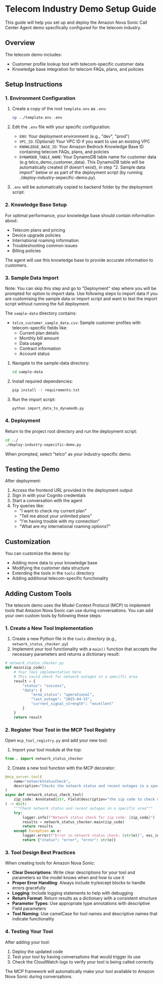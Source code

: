 # Telecom Industry Demo Setup Guide

This guide will help you set up and deploy the Amazon Nova Sonic Call Center Agent demo specifically configured for the telecom industry.

## Overview

The telecom demo includes:
- Customer profile lookup tool with telecom-specific customer data
- Knowledge base integration for telecom FAQs, plans, and policies

## Setup Instructions

### 1. Environment Configuration

1. Create a copy of the root `template.env` as `.env`:
   ```bash
   cp ../template.env .env
   ```

2. Edit the `.env` file with your specific configuration:
   - `ENV`: Your deployment environment (e.g., "dev", "prod")
   - `VPC_ID`: (Optional) Your VPC ID if you want to use an existing VPC
   - `KNOWLEDGE_BASE_ID`: Your Amazon Bedrock Knowledge Base ID containing telecom FAQs, plans, and policies
   - `DYNAMODB_TABLE_NAME`: Your DynamoDB table name for customer data (e.g telco_demo_customer_data). This DynamoDB table will be automatically created (if doesn't exist), in step "2. Sample data import" below or as part of the deployment script (by running ./deploy-industry-sepecific-demo.py).

3. `.env` will be automatically copied to backend folder by the deployment script.

### 2. Knowledge Base Setup

For optimal performance, your knowledge base should contain information about:
- Telecom plans and pricing
- Device upgrade policies
- International roaming information
- Troubleshooting common issues
- Billing policies

The agent will use this knowledge base to provide accurate information to customers.

### 3. Sample Data Import

Note: You can skip this step and go to "Deployment" step where you will be prompted for option to import data. Use following steps to import data if you are customising the sample data or import script and want to test the import script without running the full deployment. 

The `sample-data` directory contains:
- `telco_customer_sample_data.csv`: Sample customer profiles with telecom-specific fields like:
  - Current plan details
  - Monthly bill amount
  - Data usage
  - Contract information
  - Account status

1. Navigate to the sample-data directory:
   ```bash
   cd sample-data
   ```

2. Install required dependencies:
   ```bash
   pip install -r requirements.txt
   ```

3. Run the import script:
   ```bash
   python import_data_to_dynamodb.py
   ```


### 4. Deployment

Return to the project root directory and run the deployment script:
```bash
cd ../
./deploy-industry-sepecific-demo.py
```

When prompted, select "telco" as your industry-specific demo.

## Testing the Demo

After deployment:
1. Access the frontend URL provided in the deployment output
2. Sign in with your Cognito credentials
3. Start a conversation with the agent
4. Try queries like:
   - "I want to check my current plan"
   - "Tell me about your unlimited plans"
   - "I'm having trouble with my connection"
   - "What are my international roaming options?"

## Customization

You can customize the demo by:
- Adding more data to your knowledge base
- Modifying the customer data structure
- Extending the tools in the `tools` directory
- Adding additional telecom-specific functionality

## Adding Custom Tools

The telecom demo uses the Model Context Protocol (MCP) to implement tools that Amazon Nova Sonic can use during conversations. You can add your own custom tools by following these steps:

### 1. Create a New Tool Implementation

1. Create a new Python file in the `tools` directory (e.g., `network_status_checker.py`)
2. Implement your tool functionality with a `main()` function that accepts the necessary parameters and returns a dictionary result:

```python
# network_status_checker.py
def main(zip_code):
    # Your tool implementation here
    # This could check for network outages in a specific area
    result = {
        "status": "success",
        "data": {
            "area_status": "operational",
            "last_outage": "2025-04-15",
            "current_signal_strength": "excellent"
        }
    }
    return result
```

### 2. Register Your Tool in the MCP Tool Registry

Open `mcp_tool_registry.py` and add your new tool:

1. Import your tool module at the top:
```python
from . import network_status_checker
```

2. Create a new tool function with the MCP decorator:
```python
@mcp_server.tool(
    name="networkStatusCheck",
    description="Checks the network status and recent outages in a specific area by zip code"
)
async def network_status_check_tool(
    zip_code: Annotated[str, Field(description="the zip code to check network status for")]
) -> dict:
    """Check network status and recent outages in a specific area"""
    try:
        logger.info(f"Network status check for zip code: {zip_code}")
        results = network_status_checker.main(zip_code)
        return results
    except Exception as e:
        logger.error(f"Error in network status check: {str(e)}", exc_info=True)
        return {"status": "error", "error": str(e)}
```

### 3. Tool Design Best Practices

When creating tools for Amazon Nova Sonic:

- **Clear Descriptions**: Write clear descriptions for your tool and parameters so the model knows when and how to use it
- **Proper Error Handling**: Always include try/except blocks to handle errors gracefully
- **Logging**: Include logging statements to help with debugging
- **Return Format**: Return results as a dictionary with a consistent structure
- **Parameter Types**: Use appropriate type annotations with descriptive Field parameters
- **Tool Naming**: Use camelCase for tool names and descriptive names that indicate functionality

### 4. Testing Your Tool

After adding your tool:

1. Deploy the updated code
2. Test your tool by having conversations that would trigger its use
3. Check the CloudWatch logs to verify your tool is being called correctly

The MCP framework will automatically make your tool available to Amazon Nova Sonic during conversations.
